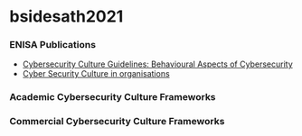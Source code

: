 # bsidesath2021

### ENISA Publications

- [Cybersecurity Culture Guidelines: Behavioural Aspects of Cybersecurity](https://www.enisa.europa.eu/publications/cybersecurity-culture-guidelines-behavioural-aspects-of-cybersecurity)
- [Cyber Security Culture in organisations
](https://www.enisa.europa.eu/publications/cyber-security-culture-in-organisations)

### Academic Cybersecurity Culture Frameworks

### Commercial Cybersecurity Culture Frameworks
